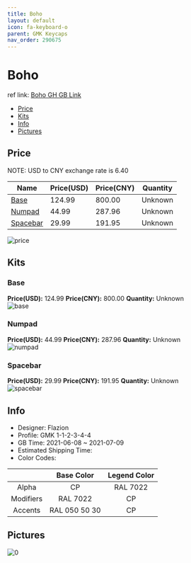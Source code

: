 ```yaml
---
title: Boho 
layout: default
icon: fa-keyboard-o
parent: GMK Keycaps
nav_order: 290675
---
```


# Boho 

ref link: [Boho GH GB Link](https://geekhack.org/index.php?topic=113244.0)

* [Price](#price)
* [Kits](#kits)
* [Info](#info)
* [Pictures](#pictures)

## Price

NOTE: USD to CNY exchange rate is 6.40

| Name          | Price(USD)   |  Price(CNY) | Quantity |
| ------------- | ------------ |  ---------- | -------- |
|[Base](#base)|124.99|800.00|Unknown|
|[Numpad](#numpad)|44.99|287.96|Unknown|
|[Spacebar](#spacebar)|29.99|191.95|Unknown|

<img src="{{ 'assets/images/gmk-keycaps/Boho/price.jpg' | relative_url }}" alt="price" class="image featured">

## Kits
### Base  
**Price(USD):** 124.99	**Price(CNY):** 800.00	**Quantity:** Unknown  
<img src="{{ 'assets/images/gmk-keycaps/Boho/kits_pics/base.jpg' | relative_url }}" alt="base" class="image featured">

### Numpad  
**Price(USD):** 44.99	**Price(CNY):** 287.96	**Quantity:** Unknown  
<img src="{{ 'assets/images/gmk-keycaps/Boho/kits_pics/numpad.jpg' | relative_url }}" alt="numpad" class="image featured">

### Spacebar  
**Price(USD):** 29.99	**Price(CNY):** 191.95	**Quantity:** Unknown  
<img src="{{ 'assets/images/gmk-keycaps/Boho/kits_pics/spacebar.jpg' | relative_url }}" alt="spacebar" class="image featured">

## Info
* Designer: Flazion  
* Profile: GMK 1-1-2-3-4-4  
* GB Time: 2021-06-08 ~ 2021-07-09  
* Estimated Shipping Time:   
* Color Codes:  

| |Base Color     | Legend Color
| :-------------: | :-------------: | :------------:
|Alpha|CP|RAL 7022
|Modifiers|RAL 7022|CP
|Accents|RAL 050 50 30|CP


## Pictures  
<img src="{{ 'assets/images/gmk-keycaps/Boho/rendering_pics/0.jpg' | relative_url }}" alt="0" class="image featured">

